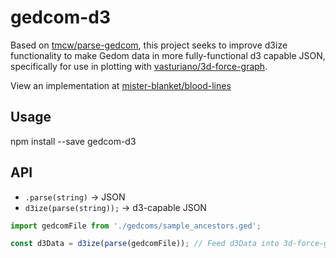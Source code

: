 # gedcom-d3
Based on [tmcw/parse-gedcom](https://github.com/tmcw/parse-gedcom), this project seeks to improve d3ize functionality to make Gedom data in more fully-functional d3 capable JSON, specifically for use in plotting with [vasturiano/3d-force-graph](https://github.com/vasturiano/3d-force-graph).

View an implementation at [mister-blanket/blood-lines](https://github.com/mister-blanket/blood-lines)

## Usage

npm install --save gedcom-d3

## API

* `.parse(string)` -> JSON
* `d3ize(parse(string));` -> d3-capable JSON

```javascript
import gedcomFile from './gedcoms/sample_ancestors.ged';

const d3Data = d3ize(parse(gedcomFile)); // Feed d3Data into 3d-force-graph
```
